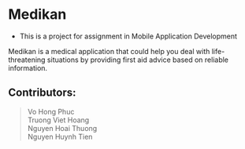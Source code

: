 # Medikan

* This is a project for assignment in Mobile Application Development <br/>

Medikan is a medical application that could help you deal with life-threatening situations by providing first aid advice based on reliable information.

## Contributors:
> Vo Hong Phuc<br/>
> Truong Viet Hoang<br/>
> Nguyen Hoai Thuong<br/>
> Nguyen Huynh Tien<br/>